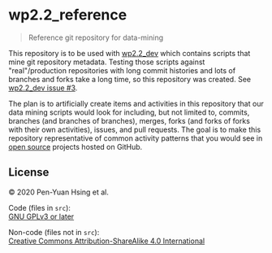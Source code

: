 # wp2.2_reference

> Reference git repository for data-mining

This repository is to be used with [wp2.2_dev](https://github.com/OPEN-NEXT/wp2.2_dev) which contains scripts that mine git repository metadata. Testing those scripts against "real"/production repositories with long commit histories and lots of branches and forks take a long time, so this repository was created. See [wp2.2_dev issue #3](https://github.com/OPEN-NEXT/wp2.2_dev/issues/3).

The plan is to artificially create items and activities in this repository that our data mining scripts would look for including, but not limited to, commits, branches (and branches of branches), merges, forks (and forks of forks with their own activities), issues, and pull requests. The goal is to make this repository representative of common activity patterns that you would see in [open source](https://opensource.org/osd) projects hosted on GitHub.

## License

© 2020 Pen-Yuan Hsing et al.

Code (files in `src`): \
[GNU GPLv3 or later](../LICENSE)

Non-code (files not in `src`): \
[Creative Commons Attribution-ShareAlike 4.0 International](https://creativecommons.org/licenses/by-sa/4.0/)